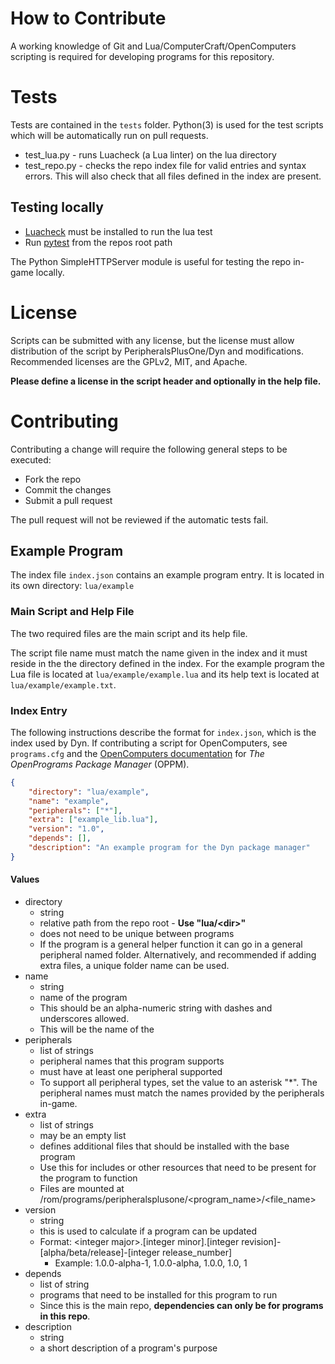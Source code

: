 # How to Contribute

A working knowledge of Git and Lua/ComputerCraft/OpenComputers scripting is required for developing programs for this
 repository.

# Tests

Tests are contained in the `tests` folder. Python(3) is used for the test scripts which will be automatically run
 on pull requests.
 
- test_lua.py - runs Luacheck (a Lua linter) on the lua directory
- test_repo.py - checks the repo index file for valid entries and syntax errors. This will also check that all files
    defined in the index are present.
 
## Testing locally

- [Luacheck] must be installed to run the lua test
- Run [pytest] from the repos root path

The Python SimpleHTTPServer module is useful for testing the repo in-game locally.

# License

Scripts can be submitted with any license, but the license must allow distribution of the script by 
 PeripheralsPlusOne/Dyn and modifications. Recommended licenses are the GPLv2, MIT, and Apache.
 
**Please define a license in the script header and optionally in the help file.**

# Contributing

Contributing a change will require the following general steps to be executed:

- Fork the repo
- Commit the changes
- Submit a pull request

The pull request will not be reviewed if the automatic tests fail.

## Example Program

The index file `index.json` contains an example program entry. It is located in its own directory: `lua/example`

### Main Script and Help File

The two required files are the main script and its help file.

The script file name must match the name given in the index and it must reside in the the directory defined in the 
 index. For the example program the Lua file is located at `lua/example/example.lua` and its help text is located at
 `lua/example/example.txt`.

### Index Entry

The following instructions describe the format for `index.json`, which is the index used by Dyn. If contributing a
 script for OpenComputers, see `programs.cfg` and the [OpenComputers documentation] for 
 _The OpenPrograms Package Manager_ (OPPM).

```json
{
    "directory": "lua/example",
    "name": "example",
    "peripherals": ["*"],
    "extra": ["example_lib.lua"],
    "version": "1.0",
    "depends": [],
    "description": "An example program for the Dyn package manager"
}
```

#### Values

- directory
  - string
  - relative path from the repo root - **Use "lua/\<dir\>"**
  - does not need to be unique between programs
  - If the program is a general helper function it can go in a general peripheral named folder. Alternatively, and
      recommended if adding extra files, a unique folder name can be used.
- name
  - string
  - name of the program
  - This should be an alpha-numeric string with dashes and underscores allowed.
  - This will be the name of the
- peripherals
  - list of strings
  - peripheral names that this program supports
  - must have at least one peripheral supported
  - To support all peripheral types, set the value to an asterisk "\*". The peripheral names must match the names 
      provided by the peripherals in-game.
- extra
  - list of strings
  - may be an empty list
  - defines additional files that should be installed with the base program
  - Use this for includes or other resources that need to be present for the program to function
  - Files are mounted at /rom/programs/peripheralsplusone/\<program_name\>/\<file_name\>
- version
  - string
  - this is used to calculate if a program can be updated
  - Format: \<integer major\>.\[integer minor\].\[integer revision\]-\[alpha/beta/release\]-\[integer release_number\]
    - Example: 1.0.0-alpha-1, 1.0.0-alpha, 1.0.0, 1.0, 1
- depends
  - list of string
  - programs that need to be installed for this program to run
  - Since this is the main repo, **dependencies can only be for programs in this repo**.
- description
  - string
  - a short description of a program's purpose

[Luacheck]: https://github.com/mpeterv/luacheck
[pytest]: https://docs.pytest.org/en/latest/
[OpenComputers documentation]: http://ocdoc.cil.li/tutorial:program:oppm